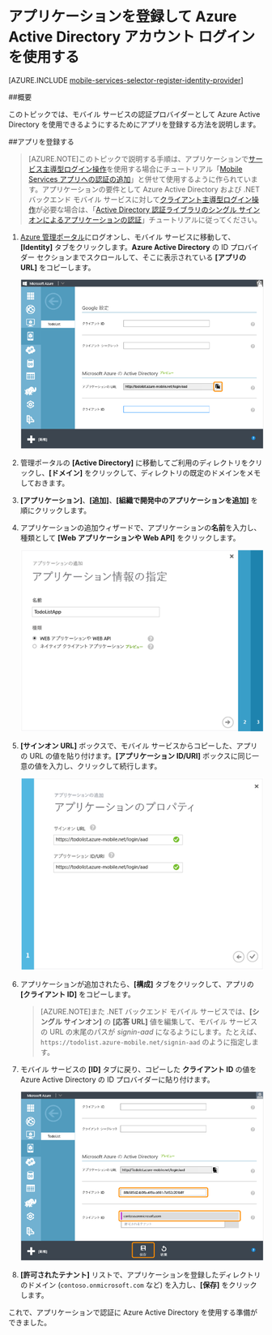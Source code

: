 <properties 
	pageTitle="Azure Active Directory 認証用の登録 | Microsoft Azure" 
	description="Mobile Services アプリケーションで Azure Active Directory 認証用に登録する方法について説明します。" 
	authors="wesmc7777" 
	services="mobile-services" 
	documentationCenter="" 
	manager="dwrede" 
	editor=""/>

<tags 
	ms.service="mobile-services" 
	ms.workload="mobile" 
	ms.tgt_pltfrm="multiple" 
	ms.devlang="multiple" 
	ms.topic="article" 
	ms.date="09/24/2015" 
	ms.author="ricksal"/>

# アプリケーションを登録して Azure Active Directory アカウント ログインを使用する

[AZURE.INCLUDE [mobile-services-selector-register-identity-provider](../../includes/mobile-services-selector-register-identity-provider.md)]

##概要

このトピックでは、モバイル サービスの認証プロバイダーとして Azure Active Directory を使用できるようにするためにアプリを登録する方法を説明します。

##アプリを登録する

>[AZURE.NOTE]このトピックで説明する手順は、アプリケーションで[サービス主導型ログイン操作](http://msdn.microsoft.com/library/azure/dn283952.aspx)を使用する場合にチュートリアル「[Mobile Services アプリへの認証の追加](../mobile-services-dotnet-backend-windows-store-dotnet-get-started-users.md)」と併せて使用するように作られています。アプリケーションの要件として Azure Active Directory および .NET バックエンド モバイル サービスに対して[クライアント主導型ログイン操作](http://msdn.microsoft.com/library/azure/jj710106.aspx)が必要な場合は、「[Active Directory 認証ライブラリのシングル サインオンによるアプリケーションの認証](mobile-services-windows-store-dotnet-adal-sso-authentication.md)」チュートリアルに従ってください。

1. [Azure 管理ポータル]にログオンし、モバイル サービスに移動して、**[Identity]** タブをクリックします。**Azure Active Directory** の ID プロバイダー セクションまでスクロールして、そこに表示されている **[アプリの URL]** をコピーします。

    ![AAD 用のモバイル サービス アプリ URL](./media/mobile-services-how-to-register-active-directory-authentication/mobile-services-copy-app-url-waad-auth.png)

2. 管理ポータルの **[Active Directory]** に移動してご利用のディレクトリをクリックし、**[ドメイン]** をクリックして、ディレクトリの既定のドメインをメモしておきます。

3. **[アプリケーション]**、**[追加]**、**[組織で開発中のアプリケーションを追加]** を順にクリックします。

4. アプリケーションの追加ウィザードで、アプリケーションの**名前**を入力し、種類として **[Web アプリケーションや Web API]** をクリックします。

    ![AAD アプリに名前を付ける](./media/mobile-services-how-to-register-active-directory-authentication/mobile-services-add-app-wizard-1-waad-auth.png)

5. **[サインオン URL]** ボックスで、モバイル サービスからコピーした、アプリの URL の値を貼り付けます。**[アプリケーション ID/URI]** ボックスに同じ一意の値を入力し、クリックして続行します。
 
    ![AAD アプリのプロパティを設定する](./media/mobile-services-how-to-register-active-directory-authentication/mobile-services-add-app-wizard-2-waad-auth.png)

6. アプリケーションが追加されたら、**[構成]** タブをクリックして、アプリの **[クライアント ID]** をコピーします。

    >[AZURE.NOTE]また .NET バックエンド モバイル サービスでは、**[シングル サインオン]** の **[応答 URL]** 値を編集して、モバイル サービスの URL の末尾のパスが _signin-aad_ になるようにします。たとえば、`https://todolist.azure-mobile.net/signin-aad` のように指定します。

7. モバイル サービスの **[ID]** タブに戻り、コピーした **クライアント ID** の値を Azure Active Directory の ID プロバイダーに貼り付けます。
 
    ![](./media/mobile-services-how-to-register-active-directory-authentication/mobile-services-clientid-pasted-waad-auth.png)

8.  **[許可されたテナント]** リストで、アプリケーションを登録したディレクトリのドメイン (`contoso.onmicrosoft.com` など) を入力し、**[保存]** をクリックします。

これで、アプリケーションで認証に Azure Active Directory を使用する準備ができました。

<!-- Anchors. -->

<!-- Images. -->


<!-- URLs. -->
[Azure 管理ポータル]: https://manage.windowsazure.com/

 

<!---HONumber=Oct15_HO1-->